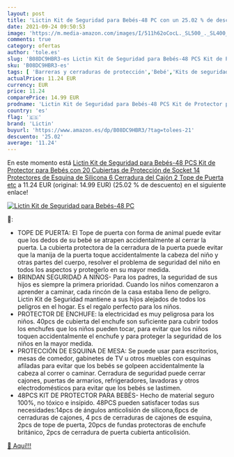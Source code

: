 ```yaml
---
layout: post
title: 'Lictin Kit de Seguridad para Bebés-48 PC con un 25.02 % de descuento'
date: 2021-09-24 09:50:53
image: 'https://m.media-amazon.com/images/I/511h62oCocL._SL500_._SL400_.jpg'
comments: true
category: ofertas
author: 'tole.es'
slug: 'B08DC9HBR3-es Lictin Kit de Seguridad para Bebés-48 PCS Kit de Protector...'
sku: 'B08DC9HBR3-es'
tags: [ 'Barreras y cerraduras de protección','Bebé','Kits de seguridad','Seguridad','bebés','lictin', ]
actualPrice: 11.24 EUR
currency: EUR
price: 11.24
comparePrice: 14.99 EUR
prodname: 'Lictin Kit de Seguridad para Bebés-48 PCS Kit de Protector para Bebés con 20 Cubiertas de Protección de Socket  14 Protectores de Esquina de Silicona  6 Cerradura del Cajón  2 Tope de Puerta  etc'
country: 'es'
flag: '🇪🇸'
brand: 'Lictin'
buyurl: 'https://www.amazon.es/dp/B08DC9HBR3/?tag=tolees-21'
descuento: '25.02'
average: '11.24'
---
```


En este momento está [Lictin Kit de Seguridad para Bebés-48 PCS Kit de Protector para Bebés con 20 Cubiertas de Protección de Socket  14 Protectores de Esquina de Silicona  6 Cerradura del Cajón  2 Tope de Puerta  etc](https://www.amazon.es/dp/B08DC9HBR3/?tag=tolees-21) a 11.24 EUR (original: 14.99 EUR) (25.02 %  de descuento) en el siguiente enlace!

[![Lictin Kit de Seguridad para Bebés-48 PC](https://m.media-amazon.com/images/I/511h62oCocL._SL500_._SL400_.jpg)](https://www.amazon.es/dp/B08DC9HBR3/?tag=tolees-21)

🔎:

- TOPE DE PUERTA: El Tope de puerta con forma de animal puede evitar que los dedos de su bebé se atrapen accidentalmente al cerrar la puerta. La cubierta protectora de la cerradura de la puerta puede evitar que la manija de la puerta toque accidentalmente la cabeza del niño y otras partes del cuerpo, resolver el problema de seguridad del niño en todos los aspectos y protegerlo en su mayor medida.
- BRINDAN SEGURIDAD A NIÑOS- Para los padres, la seguridad de sus hijos es siempre la primera prioridad. Cuando los niños comenzaron a aprender a caminar, cada rincón de la casa estaba lleno de peligro. Lictin Kit de Seguridad mantiene a sus hijos alejados de todos los peligros en el hogar. Es el regalo perfecto para los niños.
- PROTECTOR DE ENCHUFE: la electricidad es muy peligrosa para los niños. 40pcs de cubierta del enchufe son suficiente para cubrir todos los enchufes que los niños pueden tocar, para evitar que los niños toquen accidentalmente el enchufe y para proteger la seguridad de los niños en la mayor medida.
- PROTECCIÓN DE ESQUINA DE MESA: Se puede usar para escritorios, mesas de comedor, gabinetes de TV u otros muebles con esquinas afiladas para evitar que los bebés se golpeen accidentalmente la cabeza al correr o caminar. Cerradura de seguridad puede cerrar cajones, puertas de armarios, refrigeradores, lavadoras y otros electrodomésticos para evitar que los bebés se lastimen.
- 48PCS KIT DE PROTECTOR PARA BEBÉS- Hecho de material seguro 100%, no tóxico e insípido. 48PCS pueden satisfacer todas sus necesidades:14pcs de ángulos anticolisión de silicona,6pcs de cerraduras de cajones, 4 pcs de cerraduras de cajones de esquina, 2pcs de tope de puerta, 20pcs de fundas protectoras de enchufe británico, 2pcs de cerradura de puerta cubierta anticolisión.

[🛒 Aquí!!!](https://www.amazon.es/dp/B08DC9HBR3/?tag=tolees-21)
